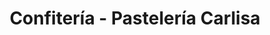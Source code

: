 ---
title: "Confitería - Pastelería Carlisa"
url: /santiago-de-compostela/confiteria-pasteleria-carlisa/
shop: pastelería
---